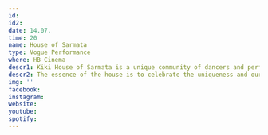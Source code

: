 ```yaml
---
id: 
id2: 
date: 14.07.
time: 20
name: House of Sarmata
type: Vogue Performance
where: HB Cinema
descr1: Kiki House of Sarmata is a unique community of dancers and performers as well as a family of choice cultivating the Polish Ballroom. Kiki House of Sarmata is the first international ballroom collective founded by the leaders of the Warsaw ballroom - Bożna Wydrowska and Danil Vitkovski in 2019. Although the name of the house was inspired by Sarmatism, an ethnocultural concept that was once a central aspect of Polish culture - the collective is very ethnically diverse. It includes people not only from Poland, but also from Ukraine, Armenia, Belarus, and South Africa.
descr2: The essence of the house is to celebrate the uniqueness and ourness by queering Sarmatian history and today's reality. In addition to the significant presence at Polish and foreign balls, the collective can boast of cooperation and numerous projects, including with the American i-D, HBO, Vogue Polska, Answear, and  Reebok.
img: ''
facebook: 
instagram: 
website:
youtube: 
spotify:
---
```

